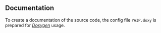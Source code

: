 ## Documentation ##

To create a documentation of the source code, the config file <code>YAIP.doxy</code> is prepared for [*Doxygen*](http://www.stack.nl/~dimitri/doxygen/ "Doxygen") usage.